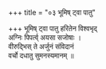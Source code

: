 +++
title = "०३ भूमिष् ट्वा पातु"

+++
भूमिष् ट्वा पातु हरितेन विश्वभृद्  
अग्निः पिपर्त्व् अयसा सजोषाः ।  
वीरुद्भिस् ते अर्जुनं संविदानं  
वर्चो दधातु सुमनस्यमानम् ॥